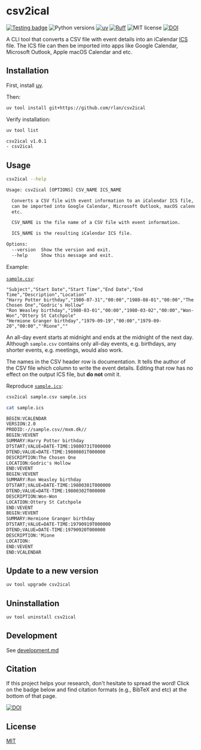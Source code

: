 # csv2ical

[![Testing badge](https://github.com/rlan/csv2ical/actions/workflows/tests.yml/badge.svg)](https://github.com/rlan/csv2ical/actions/workflows/tests.yml)
![Python versions](https://img.shields.io/badge/python-3.8%20%7C%203.9%20%7C%203.10%20%7C%203.11%20%7C%203.12%20%7C%203.13-blue)
[![uv](https://img.shields.io/endpoint?url=https://raw.githubusercontent.com/astral-sh/uv/main/assets/badge/v0.json)](https://github.com/astral-sh/uv)
[![Ruff](https://img.shields.io/endpoint?url=https://raw.githubusercontent.com/astral-sh/ruff/main/assets/badge/v2.json)](https://github.com/astral-sh/ruff)
![MIT license](https://img.shields.io/github/license/rlan/csv2ical)
[![DOI](https://zenodo.org/badge/DOI/10.5281/zenodo.15024834.svg)](https://doi.org/10.5281/zenodo.15024834)

A CLI tool that converts a CSV file with event details into an iCalendar [ICS](https://docs.fileformat.com/email/ics/) file. The ICS file can then be imported into apps like Google Calendar, Microsoft Outlook, Apple macOS Calendar and etc.

## Installation

First, install [uv](https://github.com/astral-sh/uv).

Then:

```sh
uv tool install git+https://github.com/rlan/csv2ical
```

Verify installation:

```sh
uv tool list
```

```txt
csv2ical v1.0.1
- csv2ical
```

## Usage

```sh
csv2ical --help
```

```txt
Usage: csv2ical [OPTIONS] CSV_NAME ICS_NAME

  Converts a CSV file with event information to an iCalendar ICS file, which
  can be imported into Google Calendar, Microsoft Outlook, macOS calendar and
  etc.

  CSV_NAME is the file name of a CSV file with event information.

  ICS_NAME is the resulting iCalendar ICS file.

Options:
  --version  Show the version and exit.
  --help     Show this message and exit.
```


Example:

[`sample.csv`](sample.csv):

```csv
"Subject","Start Date","Start Time","End Date","End Time","Description","Location"
"Harry Potter birthday","1980-07-31","00:00","1980-08-01","00:00","The Chosen One","Godric's Hollow"
"Ron Weasley birthday","1980-03-01","00:00","1980-03-02","00:00","Won-Won","Ottery St Catchpole"
"Hermione Granger birthday","1979-09-19","00:00","1979-09-20","00:00","'Mione",""
```

An all-day event starts at midnight and ends at the midnight of the next day. Although `sample.csv` contains only all-day events, e.g. birthdays, any shorter events, e.g. meetings, would also work.

The names in the CSV header row is documentation. It tells the author of the CSV file which column to write the event details. Editing that row has no effect on the output ICS file, but **do not** omit it.


Reproduce [`sample.ics`](sample.ics):

```sh
csv2ical sample.csv sample.ics
```

```sh
cat sample.ics
```

```txt
BEGIN:VCALENDAR
VERSION:2.0
PRODID:-//sample.csv//mxm.dk//
BEGIN:VEVENT
SUMMARY:Harry Potter birthday
DTSTART;VALUE=DATE-TIME:19800731T000000
DTEND;VALUE=DATE-TIME:19800801T000000
DESCRIPTION:The Chosen One
LOCATION:Godric's Hollow
END:VEVENT
BEGIN:VEVENT
SUMMARY:Ron Weasley birthday
DTSTART;VALUE=DATE-TIME:19800301T000000
DTEND;VALUE=DATE-TIME:19800302T000000
DESCRIPTION:Won-Won
LOCATION:Ottery St Catchpole
END:VEVENT
BEGIN:VEVENT
SUMMARY:Hermione Granger birthday
DTSTART;VALUE=DATE-TIME:19790919T000000
DTEND;VALUE=DATE-TIME:19790920T000000
DESCRIPTION:'Mione
LOCATION:
END:VEVENT
END:VCALENDAR
```

## Update to a new version

```sh
uv tool upgrade csv2ical
```

## Uninstallation

```sh
uv tool uninstall csv2ical
```

## Development

See [development.md](development.md)

## Citation

If this project helps your research, don't hesitate to spread the word! Click on the badge below and find citation formats (e.g., BibTeX and etc) at the bottom of that page.

[![DOI](https://zenodo.org/badge/DOI/10.5281/zenodo.15024834.svg)](https://doi.org/10.5281/zenodo.15024834)

## License

[MIT](LICENSE)
